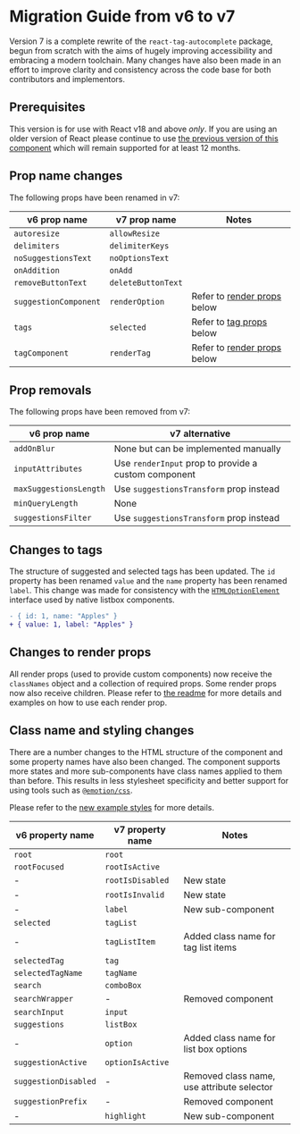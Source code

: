 # Migration Guide from v6 to v7

Version 7 is a complete rewrite of the `react-tag-autocomplete` package, begun from scratch with the aims of hugely improving accessibility and embracing a modern toolchain. Many changes have also been made in an effort to improve clarity and consistency across the code base for both contributors and implementors.

## Prerequisites

This version is for use with React v18 and above _only_. If you are using an older version of React please continue to use [the previous version of this component](https://github.com/i-like-robots/react-tags) which will remain supported for at least 12 months.

## Prop name changes

The following props have been renamed in v7:

| v6 prop name          | v7 prop name       | Notes                                                   |
| --------------------- | ------------------ | ------------------------------------------------------- |
| `autoresize`          | `allowResize`      |                                                         |
| `delimiters`          | `delimiterKeys`    |                                                         |
| `noSuggestionsText`   | `noOptionsText`    |                                                         |
| `onAddition`          | `onAdd`            |                                                         |
| `removeButtonText`    | `deleteButtonText` |                                                         |
| `suggestionComponent` | `renderOption`     | Refer to [render props](#changes-to-render-props) below |
| `tags`                | `selected`         | Refer to [tag props](#changes-to-tags) below            |
| `tagComponent`        | `renderTag`        | Refer to [render props](#changes-to-render-props) below |

## Prop removals

The following props have been removed from v7:

| v6 prop name           | v7 alternative                                       |
| ---------------------- | ---------------------------------------------------- |
| `addOnBlur`            | None but can be implemented manually                 |
| `inputAttributes`      | Use `renderInput` prop to provide a custom component |
| `maxSuggestionsLength` | Use `suggestionsTransform` prop instead              |
| `minQueryLength`       | None                                                 |
| `suggestionsFilter`    | Use `suggestionsTransform` prop instead              |

## Changes to tags

The structure of suggested and selected tags has been updated. The `id` property has been renamed `value` and the `name` property has been renamed `label`. This change was made for consistency with the [`HTMLOptionElement`](https://developer.mozilla.org/en-US/docs/Web/API/HTMLOptionElement) interface used by native listbox components.

```diff
- { id: 1, name: "Apples" }
+ { value: 1, label: "Apples" }
```

## Changes to render props

All render props (used to provide custom components) now receive the `classNames` object and a collection of required props. Some render props now also receive children. Please refer to [the readme](readme.md#props) for more details and examples on how to use each render prop.

## Class name and styling changes

There are a number changes to the HTML structure of the component and some property names have also been changed. The component supports more states and more sub-components have class names applied to them than before. This results in less stylesheet specificity and better support for using tools such as [`@emotion/css`](https://emotion.sh/docs/@emotion/css).

Please refer to the [new example styles](example/src/styles.css) for more details.

| v6 property name     | v7 property name | Notes                                      |
| -------------------- | ---------------- | ------------------------------------------ |
| `root`               | `root`           |                                            |
| `rootFocused`        | `rootIsActive`   |                                            |
| -                    | `rootIsDisabled` | New state                                  |
| -                    | `rootIsInvalid`  | New state                                  |
| -                    | `label`          | New sub-component                          |
| `selected`           | `tagList`        |                                            |
| -                    | `tagListItem`    | Added class name for tag list items        |
| `selectedTag`        | `tag`            |                                            |
| `selectedTagName`    | `tagName`        |                                            |
| `search`             | `comboBox`       |                                            |
| `searchWrapper`      | -                | Removed component                          |
| `searchInput`        | `input`          |                                            |
| `suggestions`        | `listBox`        |                                            |
| -                    | `option`         | Added class name for list box options      |
| `suggestionActive`   | `optionIsActive` |                                            |
| `suggestionDisabled` | -                | Removed class name, use attribute selector |
| `suggestionPrefix`   | -                | Removed component                          |
| -                    | `highlight`      | New sub-component                          |
